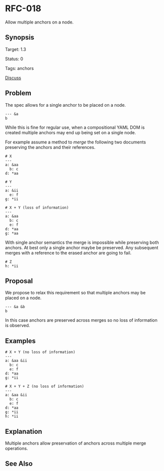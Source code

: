 RFC-018
=======

Allow multiple anchors on a node.

## Synopsis

Target: 1.3

Status: 0

Tags: anchors

[Discuss](../../issues/0)

## Problem

The spec allows for a single anchor to be placed on a node.

```
--- &a
b
```

While this is fine for regular use, when a compositional YAML DOM is
created multiple anchors may end up being set on a single node.

For example assume a method to *merge* the following two documents
preserving the anchors and their references.

```
# X
--- 
a: &aa
  b: c
d: *aa
```

```
# Y
---
a: &ii
  e: f
g: *ii
```

```
# X + Y (loss of information)
---
a: &aa
  b: c
  e: f
d: *aa
g: *aa
```

With single anchor semantics the merge is impossible while preserving both anchors.
At best only a single anchor maybe be preserved. Any subsequent merges with a reference
to the erased anchor are going to fail.

```
# Z
h: *ii
```

## Proposal

We propose to relax this requirement so that multiple anchors may
be placed on a node.

```
--- &a &b
b
```

In this case anchors are preserved across merges so no loss of information
is observed.

## Examples

```
# X + Y (no loss of information)
---
a: &aa &ii
  b: c
  e: f
d: *aa
g: *ii
```

```
# X + Y + Z (no loss of information)
---
a: &aa &ii
  b: c
  e: f
d: *aa
g: *ii
h: *ii
```

## Explanation

Multiple anchors allow preservation of anchors across multiple merge operations.

## See Also
